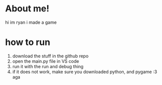 # About me!
hi im ryan i made a game 

# how to run

1. download the stuff in the github repo
2. open the main.py file in VS code
3. run it with the run and debug thing
4. if it does not work, make sure you downloaded python, and pygame :3 aga

